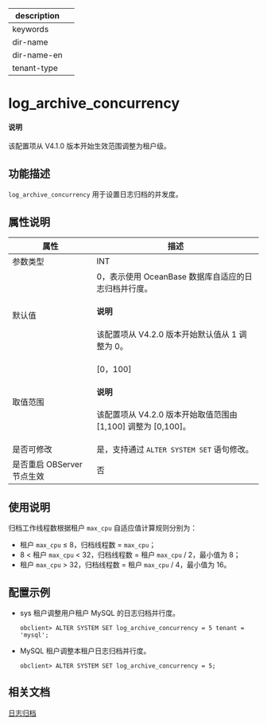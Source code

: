 |description||
|---|---|
|keywords||
|dir-name||
|dir-name-en||
|tenant-type||

# log_archive_concurrency

<main id="notice" type='explain'>
<h4>说明</h4>
<p>该配置项从 V4.1.0 版本开始生效范围调整为租户级。</p>
</main>

## 功能描述

`log_archive_concurrency` 用于设置日志归档的并发度。

## 属性说明

| **属性** | **描述** |
| --- | --- |
| 参数类型 | INT |
| 默认值 | 0，表示使用 OceanBase 数据库自适应的日志归档并行度。 <main id="notice" type='explain'><h4>说明</h4><p>该配置项从 V4.2.0 版本开始默认值从 1 调整为 0。</p></main>|
| 取值范围 | [0，100] <main id="notice" type='explain'><h4>说明</h4><p>该配置项从 V4.2.0 版本开始取值范围由 [1,100] 调整为 [0,100]。</p></main>|
| 是否可修改  | 是，支持通过 `ALTER SYSTEM SET` 语句修改。|
| 是否重启 OBServer 节点生效 | 否 |

## 使用说明

归档工作线程数根据租户 `max_cpu` 自适应值计算规则分别为：

* 租户 `max_cpu` ≤ 8，归档线程数 = `max_cpu`；
* 8 < 租户 `max_cpu` < 32，归档线程数 = 租户 `max_cpu` / 2，最小值为 8；
* 租户 `max_cpu` > 32，归档线程数 = 租户 `max_cpu` / 4，最小值为 16。

## 配置示例

* sys 租户调整用户租户 MySQL 的日志归档并行度。

    ```shell
    obclient> ALTER SYSTEM SET log_archive_concurrency = 5 tenant = 'mysql';
    ```

* MySQL 租户调整本租户日志归档并行度。

    ```shell
    obclient> ALTER SYSTEM SET log_archive_concurrency = 5;
    ```

## 相关文档

[日志归档](../../../../600.manage/600.backup-and-recovery/300.log-archive/100.overview-of-log-archive.md)